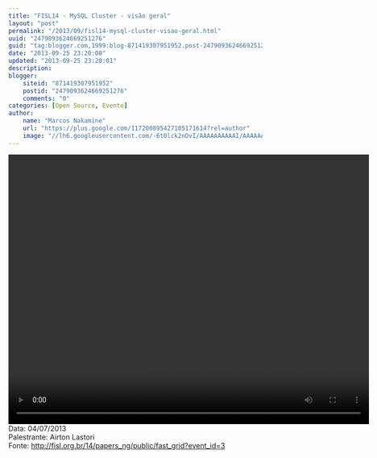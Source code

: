 ```yaml
---
title: "FISL14 - MySQL Cluster - visão geral"
layout: "post"
permalink: "/2013/09/fisl14-mysql-cluster-visao-geral.html"
uuid: "2479093624669251276"
guid: "tag:blogger.com,1999:blog-871419307951952.post-2479093624669251276"
date: "2013-09-25 23:20:00"
updated: "2013-09-25 23:20:01"
description: 
blogger:
    siteid: "871419307951952"
    postid: "2479093624669251276"
    comments: "0"
categories: [Open Source, Evento]
author: 
    name: "Marcos Nakamine"
    url: "https://plus.google.com/117200895427105171614?rel=author"
    image: "//lh6.googleusercontent.com/-6t0lck2nDvI/AAAAAAAAAAI/AAAAAAAAOBw/_9ON3AiIr48/s32-c/photo.jpg"
---
```


<div class="css-full-post-content js-full-post-content">
<video controls="" height="535" width="716"><source src="http://hemingway.softwarelivre.org/fisl14/high/41f/sala41f-high-201307041558.ogg" type="video/ogg"></source>Your browser does not support the video tag.</video>Data: 04/07/2013<br>Palestrante: Airton Lastori<br>Fonte: <a href="http://fisl.org.br/14/papers_ng/public/fast_grid?event_id=3">http://fisl.org.br/14/papers_ng/public/fast_grid?event_id=3</a>
</div>